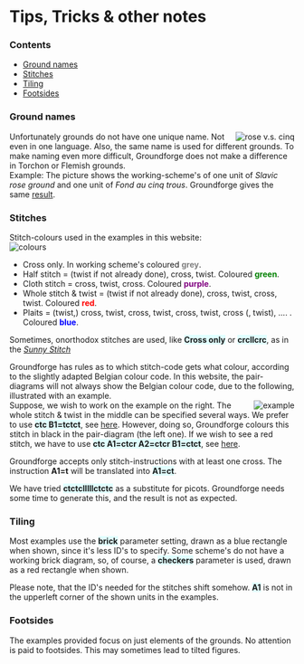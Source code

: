 <body>
<h1>Tips, Tricks & other notes</h1>

<h3>Contents</h3>
<p><ul>
<li><a href="#trck-grna">Ground names</a></li>
<li><a href="#trck-stch">Stitches</a></li>
<li><a href="#trck-tile">Tiling</a></li>
<li><a href="#trck-foot">Footsides</a></li>
</ul></p>

<h3 id="trck-grna">Ground names</h3>
<p>
<img alt="rose v.s. cinq" align="right" src="https://maetempels.github.io/MAE-gf/images_wt/gf-slaaf-vierge.png">
Unfortunately grounds do not have one unique name. Not even in one language. Also, the same name is used for different grounds. To make naming even more difficult, Groundforge does not make a difference in Torchon or Flemish grounds.<br> 
Example: The picture shows the working-scheme's of one unit of <i>Slavic rose ground</i> and one unit of <i>Fond au cinq trous</i>. Groundforge gives the same 
<a href="https://d-bl.github.io/GroundForge/index.html?m=5831%20-4-7%3Bbricks%3B16%3B16%3B0%3B0&s1=ct%20A1%3Dctct%20C1%3Dctct">result</a>.
</p>

<h3 id="trck-stch">Stitches</h3>
<p>
Stitch-colours used in the examples in this website:<br>
<img alt="colours" align="left" src="https://maetempels.github.io/MAE-gf/images_wt/gf-kleurtjes.png">
<br>
<ul>
<li>Cross only. In working scheme's coloured <b style="color:grey;">grey</b>.</li>
<li>Half stitch = (twist if not already done), cross, twist. Coloured <b style="color:green;">green</b>.</li>
<li>Cloth stitch = cross, twist, cross. Coloured <b style="color:purple;">purple</b>.</li>
<li>Whole stitch & twist = (twist if not already done), cross, twist, cross, twist. Coloured <b style="color:red;">red</b>.</li>
<li>Plaits = (twist,) cross, twist, cross, twist, cross, twist, cross (, twist), .... . Coloured <b style="color:blue;">blue</b>.</li>
</ul></p>
<p>
Sometimes, onorthodox stitches are used, like <b style="background-color:lightcyan;">Cross only</b> or <b style="background-color:lightcyan;">crcllcrc</b>, as in the 
<a href="https://github.com/MAETempels/MAE-gf/wiki/Marian's-patterns#sunny-stitch"><i>Sunny Stitch</i></a>
</p>
<p>
Groundforge has rules as to which stitch-code gets what colour, according to the slightly adapted Belgian colour code. In this website, the pair-diagrams will not always show the Belgian colour code, due to the following, illustrated with an example. <br>

<img alt="example" align="right" src="https://maetempels.github.io/MAE-gf/images_wt/gf-tctct.png">
Suppose, we wish to work on the example on the right. The whole stitch & twist in the middle can be specified several ways. We prefer to use <b style="background-color:lightcyan;">ctc B1=tctct</b>, see 
<a href="https://d-bl.github.io/GroundForge/index.html?m=88%2011%3Bbricks%3B16%3B16%3B0%3B0&s1=ctc%20B1%3Dtctct">here</a>. 
However, doing so, Groundforge colours this stitch in black in the pair-diagram (the left one). If we wish to see a red stitch, we have to use <b style="background-color:lightcyan;">ctc A1=ctcr A2=ctcr B1=ctct</b>, see 
<a href="https://d-bl.github.io/GroundForge/index.html?m=88%2011%3Bbricks%3B16%3B16%3B0%3B0&s1=ctc%20B1%3Dctct%20A2%3Dctcr%20A1%3Dctcr">here</a>.<br>

Groundforge accepts only stitch-instructions with at least one cross. The instruction <b>A1=t</b> will be translated into <b style="background-color:lightcyan;">A1=ct</b>. </p>
<p>
We have tried <b style="background-color:lightcyan;">ctctclllllctctc</b> as a substitute for picots. Groundforge needs some time to generate this, and the result is not as expected.
</p>

<h3 id="trck-tile">Tiling</h3>
<p>
Most examples use the <b style="background-color:lightcyan;">brick</b> parameter setting, drawn as a blue rectangle when shown, since it's less ID's to specify. Some scheme's do not have a working brick diagram, so, of course, a <b style="background-color:lightcyan;">checkers</b> parameter is used, drawn as a red rectangle when shown. <br>

Please note, that the ID's needed for the stitches shift somehow. <b style="background-color:lightcyan;">A1</b> is not in the upperleft corner of the shown units in the examples.
</p>

<h3 id="trck-foot">Footsides</h3>
<p>
The examples provided focus on just elements of the grounds. No attention is paid to footsides. This may sometimes lead to tilted figures.
</p> 

</body>
